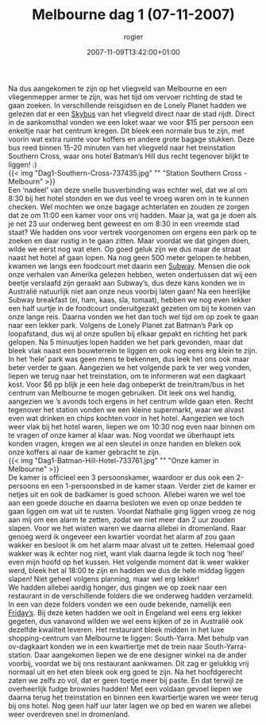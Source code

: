 ﻿---
title: Melbourne dag 1 (07-11-2007)
author: rogier
type: post
date: 2007-11-09T13:42:00+01:00
url: /weblog/2007/11/09/melbourne-dag-1-07-11-2007/
commentFolder: 2007-11-09-melbourne-dag-1-07-11-2007
categories:
- Vakantie
tags:
- Australie
resources:
- src: Dag1-Southern-Cross-737435.jpg
  title: Station Southern Cross - Melbourn
- src: Dag1-Batman-Hill-Hotel-733761.jpg
  title: Onze kamer in Melbourne

---
Na dus aangekomen te zijn op het vliegveld van Melbourne en een vliegenmepper armer te zijn, was het tijd om vervoer richting de stad te gaan zoeken. In verschillende reisgidsen en de Lonely Planet hadden we gelezen dat er een [Skybus](http://www.skybus.com.au/) van het vliegveld direct naar de stad rijdt. Direct in de aankomsthal vonden we een loket waar we voor $15 per persoon een enkeltje naar het centrum kregen. Dit bleek een normale bus te zijn, met voorin wat extra ruimte voor koffers en andere grote bagage stukken. Deze bus reed binnen 15-20 minuten van het vliegveld naar het treinstation Southern Cross, waar ons hotel Batman’s Hill dus recht tegenover blijkt te liggen! :)  
{{< img "Dag1-Southern-Cross-737435.jpg" ""  "Station Southern Cross - Melbourn" >}}  
Een ‘nadeel’ van deze snelle busverbinding was echter wel, dat we al om 8:30 bij het hotel stonden en we dus veel te vroeg waren om in te kunnen checken. Wel mochten we onze bagage achterlaten en zouden ze zorgen dat ze om 11:00 een kamer voor ons vrij hadden. Maar ja, wat ga je doen als je net 23 uur onderweg bent geweest en om 8:30 in een vreemde stad staat? We hadden ons voor vertrek voorgenomen om ergens een park op te zoeken en daar rustig in te gaan zitten. Maar voordat we dat gingen doen, wilde we eerst nog wat eten. Op goed geluk zijn we dus maar de straat naast het hotel af gaan lopen. Na nog geen 500 meter gelopen te hebben, kwamen we langs een foodcourt met daarin een [Subway](http://www.subway.com.au/). Mensen die ook onze verhalen van Amerika gelezen hebben, weten ondertussen dat wij een beetje verslaafd zijn geraakt aan Subway’s, dus deze kans konden we in Australië natuurlijk niet aan onze neus voorbij laten gaan! Na een heerlijke Subway breakfast (ei, ham, kaas, sla, tomaat), hebben we nog even lekker een half uurtje in de foodcourt onderuitgezakt gezeten om bij te komen van onze lange reis. Daarna vonden we het dan toch wel tijd om op zoek te gaan naar een lekker park. Volgens de Lonely Planet zat Batman’s Park op loopafstand, dus wij al onze spullen bij elkaar gepakt en richting het park gelopen. Na 5 minuutjes lopen hadden we het park gevonden, maar dat bleek vlak naast een bouwterrein te liggen en ook nog eens erg klein te zijn. In het ‘hele’ park was geen mens te bekennen, dus leek het ons ook maar beter verder te gaan. Aangezien we het volgende park te ver weg vonden, liepen we terug naar het treinstation, om te informeren wat een dagkaart kost. Voor $6 pp blijk je een hele dag onbeperkt de trein/tram/bus in het centrum van Melbourne te mogen gebruiken. Dit leek ons wel handig, aangezien we ’s avonds toch ergens in het centrum wilde gaan eten. Recht tegenover het station vonden we een kleine supermarkt, waar we alvast even wat drinken en chips kochten voor in het hotel. Aangezien we toch weer vlak bij het hotel waren, liepen we om 10:30 nog even naar binnen om te vragen of onze kamer al klaar was. Nog voordat we überhaupt iets konden vragen, kregen we al een sleutel in onze handen en bleken ook onze koffers al naar de kamer gebracht te zijn.   
{{< img "Dag1-Batman-Hill-Hotel-733761.jpg" ""  "Onze kamer in Melbourne" >}}  
De kamer is officieel een 3 persoonskamer, waardoor er dus ook een 2-persoons en een 1-persoonsbed in de kamer staan. Verder ziet de kamer er netjes uit en ook de badkamer is goed schoon. Allebei waren we wel toe aan een goede douche en daarna besloten we even op onze bedden te gaan liggen om wat uit te rusten. Voordat Nathalie ging liggen vroeg ze nog aan mij om een alarm te zetten, zodat we niet meer dan 2 uur zouden slapen. Voor we het wisten waren we daarna allebei in dromenland. Raar genoeg werd ik ongeveer een kwartier voordat het alarm af zou gaan wakker en besloot ik om het alarm maar alvast uit te zetten. Helemaal goed wakker was ik echter nog niet, want vlak daarna legde ik toch nog ‘heel’ even mijn hoofd op het kussen. Het volgende moment dat ik weer wakker werd, bleek het al 18:00 te zijn en hadden we dus de hele middag liggen slapen! Niet geheel volgens planning, maar wel erg lekker!  
We hadden allebei aardig honger, dus gingen we op zoek naar een restaurant in de verschillende folders die we onderweg hadden verzameld. In een van deze folders vonden we een oude bekende, namelijk een [Friday’s](http://www.tgifridays.com.au/). Bij deze keten hadden we ooit in Engeland wel eens erg lekker gegeten, dus vanavond wilden we wel eens kijken of ze in Australië ook dezelfde kwaliteit leveren. Het restaurant bleek midden in het luxe shopping-centrum van Melbourne te liggen: South-Yarra. Met behulp van ov-dagkaart konden we in een kwartiertje met de trein naar South-Yarra-station. Daar aangekomen liepen we de ene designer winkel na de ander voorbij, voordat we bij ons restaurant aankwamen. Dit zag er gelukkig vrij normaal uit en het eten bleek ook erg goed te zijn. Na het hoofdgerecht zaten we zelfs zo vol, dat er geen toetje meer bij paste. En dat terwijl ze overheerlijk fudge brownies hadden! Met een voldaan gevoel liepen we daarna terug het treinstation en binnen een kwartiertje waren we weer terug bij ons hotel. Nog geen half uur later lagen we op bed en waren we allebei weer overdreven snel in dromenland.
